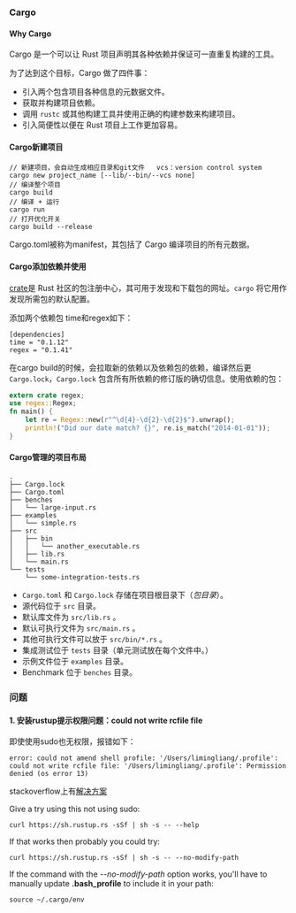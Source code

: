



### Cargo

#### Why Cargo

Cargo 是一个可以让 Rust 项目声明其各种依赖并保证可一直重复构建的工具。

为了达到这个目标，Cargo 做了四件事：

- 引入两个包含项目各种信息的元数据文件。
- 获取并构建项目依赖。
- 调用 `rustc` 或其他构建工具并使用正确的构建参数来构建项目。
- 引入简便性以便在 Rust 项目上工作更加容易。

#### Cargo新建项目

```shell
// 新建项目，会自动生成相应目录和git文件   vcs：version control system
cargo new project_name [--lib/--bin/--vcs none]     
// 编译整个项目
cargo build
// 编译 + 运行
cargo run
// 打开优化开关
cargo build --release
```

Cargo.toml被称为manifest，其包括了 Cargo 编译项目的所有元数据。

#### Cargo添加依赖并使用

[crate](https://crates.io/)是 Rust 社区的包注册中心，其可用于发现和下载包的网址。`cargo` 将它用作发现所需包的默认配置。

添加两个依赖包 time和regex如下：

```
[dependencies]
time = "0.1.12"
regex = "0.1.41"
```

在cargo build的时候，会拉取新的依赖以及依赖包的依赖，编译然后更`Cargo.lock`，`Cargo.lock` 包含所有所依赖的修订版的确切信息。使用依赖的包：

```rust
extern crate regex;
use regex::Regex;
fn main() {
    let re = Regex::new(r"^\d{4}-\d{2}-\d{2}$").unwrap();
    println!("Did our date match? {}", re.is_match("2014-01-01"));
}
```

#### Cargo管理的项目布局

```
.
├── Cargo.lock
├── Cargo.toml
├── benches
│   └── large-input.rs
├── examples
│   └── simple.rs
├── src
│   ├── bin
│   │   └── another_executable.rs
│   ├── lib.rs
│   └── main.rs
└── tests
    └── some-integration-tests.rs
```

- `Cargo.toml` 和 `Cargo.lock` 存储在项目根目录下（*包目录*）。
- 源代码位于 `src` 目录。
- 默认库文件为 `src/lib.rs` 。
- 默认可执行文件为 `src/main.rs` 。
- 其他可执行文件可以放于 `src/bin/*.rs` 。
- 集成测试位于 `tests` 目录（单元测试放在每个文件中。）
- 示例文件位于 `examples` 目录。
- Benchmark 位于 `benches` 目录。

### 问题

#### 1. 安装rustup提示权限问题：could not write rcfile file

即使使用sudo也无权限，报错如下：

```
error: could not amend shell profile: '/Users/limingliang/.profile': could not write rcfile file: '/Users/limingliang/.profile': Permission denied (os error 13)
```

stackoverflow上有[解决方案](https://stackoverflow.com/questions/45899815/could-not-write-to-bash-profile-when-installing-rust-on-macos-sierra)

Give a try using this not using sudo:

```
curl https://sh.rustup.rs -sSf | sh -s -- --help
```

If that works then probably you could try:

```
curl https://sh.rustup.rs -sSf | sh -s -- --no-modify-path 
```

If the command with the *--no-modify-path* option works, you'll have to manually update **.bash_profile** to include it in your path:

```
source ~/.cargo/env
```

